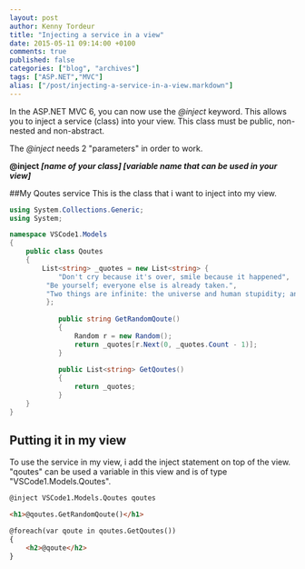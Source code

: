 ```yaml
---
layout: post
author: Kenny Tordeur
title: "Injecting a service in a view"
date: 2015-05-11 09:14:00 +0100
comments: true
published: false
categories: ["blog", "archives"]
tags: ["ASP.NET","MVC"]
alias: ["/post/injecting-a-service-in-a-view.markdown"]
---
```

In the ASP.NET MVC 6, you can now use the *@inject* keyword. This allows you to inject a service (class) into your view. This class must be public, non-nested and non-abstract.

The *@inject* needs 2 "parameters" in order to work. 


**@inject _[name of your class]</italic> [variable name that can be used in your view]_**


##My Qoutes service
This is the class that i want to inject into my view.
```csharp
using System.Collections.Generic;
using System;

namespace VSCode1.Models
{
    public class Qoutes
	{
		List<string> _quotes = new List<string> { 
			"Don't cry because it's over, smile because it happened",
		 "Be yourself; everyone else is already taken.",
		 "Two things are infinite: the universe and human stupidity; and I'm not sure about the universe."		  
		 };
		 
			public string GetRandomQoute()
			{
				Random r = new Random();				
				return _quotes[r.Next(0, _quotes.Count - 1)];
			}
			
			public List<string> GetQoutes()
			{
				return _quotes;
			}
	}
}
```
## Putting it in my view
To use the service in my view, i add the inject statement on top of the view. "qoutes" can be used a variable in this view and is of type "VSCode1.Models.Qoutes".

```html
@inject VSCode1.Models.Qoutes qoutes

<h1>@qoutes.GetRandomQoute()</h1>

@foreach(var qoute in qoutes.GetQoutes())
{
    <h2>@qoute</h2>
}
```


